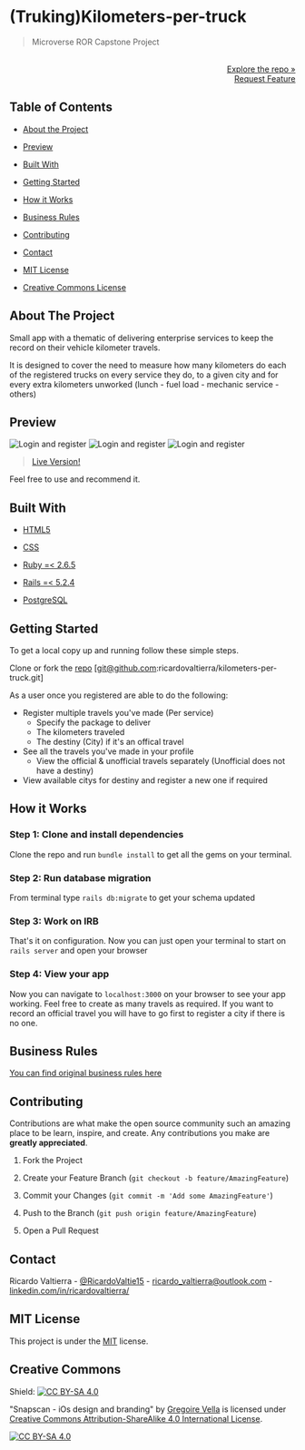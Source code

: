 # (Truking)Kilometers-per-truck

> Microverse ROR Capstone Project

<p align="right">
  <br>
  <a href="https://github.com/ricardovaltierra/kilometers-per-truck">Explore the repo »</a>
  <br>
  <a href="https://github.com/ricardovaltierra/kilometers-per-truck/issues">Request Feature</a>
</p>

## Table of Contents

* [About the Project](#about-the-project)

* [Preview](#preview)

* [Built With](#built-with)

* [Getting Started](#getting-started)

* [How it Works](#how-it-works)

* [Business Rules](#business-rules)

* [Contributing](#contributing)

* [Contact](#contact)

* [MIT License](#mit-license)

* [Creative Commons License](#creative-commons-license)


## About The Project

Small app with a thematic of delivering enterprise services to keep the record on their vehicle kilometer travels.

It is designed to cover the need to measure how many kilometers do each of the registered trucks on every service they do, to a given city and for every extra kilometers unworked (lunch - fuel load - mechanic service - others)

## Preview

![Login and register](app/assets/images/login-register.gif) ![Login and register](app/assets/images/app-tour-1.gif) ![Login and register](app/assets/images/app-tour-2.gif)

> [Live Version!](https://truckinglat.herokuapp.com/)

Feel free to use and recommend it.

## Built With

* [HTML5](https://developer.mozilla.org/es/docs/HTML/HTML5)

* [CSS](https://developer.mozilla.org/en-US/docs/Web/CSS)

* [Ruby =< 2.6.5](https://www.ruby-lang.org/en/)

* [Rails =< 5.2.4](https://rubyonrails.org/)

* [PostgreSQL](https://www.postgresql.org/)

## Getting Started

To get a local copy up and running follow these simple steps.

Clone or fork the <a href="https://github.com/ricardovaltierra/kilometers-per-truck">repo</a> [git@github.com:ricardovaltierra/kilometers-per-truck.git]

As a user once you registered are able to do the following:

- Register multiple travels you've made (Per service)
  * Specify the package to deliver
  * The kilometers traveled
  * The destiny (City) if it's an offical travel
- See all the travels you've made in your profile
  * View the official & unofficial travels separately (Unofficial does not have a destiny)
- View available citys for destiny and register a new one if required

## How it Works

### Step 1: Clone and install dependencies

Clone the repo and run `bundle install` to get all the gems on your terminal.

### Step 2: Run database migration

From terminal type `rails db:migrate` to get your schema updated

### Step 3: Work on IRB

That's it on configuration. Now you can just open your terminal to start on `rails server` and open your browser

### Step 4: View your app

Now you can navigate to `localhost:3000` on your browser to see your app working.
Feel free to create as many travels as required. If you want to record an official travel you will have to go first to register a city if there is no one.

## Business Rules

 [You can find original business rules here](Bussiness-Rules.txt)
    
## Contributing

Contributions are what make the open source community such an amazing place to be learn, inspire, and create. Any contributions you make are **greatly appreciated**.

1. Fork the Project

2. Create your Feature Branch (`git checkout -b feature/AmazingFeature`)

3. Commit your Changes (`git commit -m 'Add some AmazingFeature'`)

4. Push to the Branch (`git push origin feature/AmazingFeature`)

5. Open a Pull Request

## Contact

Ricardo Valtierra - [@RicardoValtie15](https://twitter.com/RicardoValtie15) - ricardo_valtierra@outlook.com  - [linkedin.com/in/ricardovaltierra/](https://www.linkedin.com/in/ricardovaltierra/)

## MIT License

This project is under the [MIT](LICENSE) license.

## Creative Commons

Shield: [![CC BY-SA 4.0][cc-by-sa-shield]][cc-by-sa]

"Snapscan - iOs design and branding" by [Gregoire Vella](https://www.behance.net/gregoirevella) is licensed under [Creative Commons Attribution-ShareAlike 4.0 International License][cc-by-sa].

[![CC BY-SA 4.0][cc-by-sa-image]][cc-by-sa]

[cc-by-sa]: http://creativecommons.org/licenses/by-sa/4.0/
[cc-by-sa-image]: https://licensebuttons.net/l/by-sa/4.0/88x31.png
[cc-by-sa-shield]: https://img.shields.io/badge/License-CC%20BY--SA%204.0-lightgrey.svg
